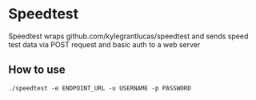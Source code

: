 # Speedtest

Speedtest wraps github.com/kylegrantlucas/speedtest and sends speed test data via POST request and basic auth to a web server

## How to use
`./speedtest -e ENDPOINT_URL -u USERNAME -p PASSWORD`

